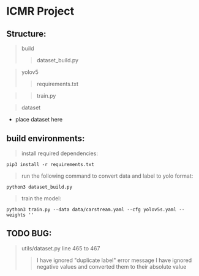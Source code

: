 # ICMR Project

Structure:
---
>build
>>dataset_build.py

>yolov5
>>requirements.txt

>>train.py

>dataset
- place dataset here


build environments:
---
>install required dependencies:

```
pip3 install -r requirements.txt
```

>run the following command to convert data and label to yolo format:

```
python3 dataset_build.py
```


>train the model: 

```
python3 train.py --data data/carstream.yaml --cfg yolov5s.yaml --weights ''
```

TODO BUG:
---

>utils/dataset.py line 465 to 467
>>I have ignored "duplicate label" error message
>>I have ignored negative values and converted them to their absolute value 
